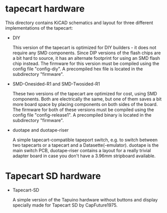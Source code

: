 # tapecart hardware #

This directory contains KiCAD schematics and layout for three
different implementations of the tapecart:

* DIY

    This version of the tapecart is optimized for DIY builders - it
    does not require any SMD components. Since DIP versions of the
    flash chips are a bit hard to source, it has an alternate
    footprint for using an SMD flash chip instead. The firmware for
    this version must be compiled using the config file "config-diy".
    A precompiled hex file is located in the subdirectory "firmware".

* SMD-Onesided-R1 and SMD-Twosided-R1

    These two versions of the tapecart are optimized for cost, using
    SMD components. Both are electrically the same, but one of them
    saves a bit more board space by placing components on both sides
    of the board. The firmware for both of these versions must be
    compiled using the config file "config-release1". A precompiled
    binary is located in the subdirectory "firmware".

* duotape and duotape-riser

    A simple tapecart-compatible tapeport switch, e.g. to switch
    between two tapecarts or a tapecart and a Datasette(-emulator).
    duotape is the main switch PCB, duotape-riser contains a layout
    for a really trivial adapter board in case you don't have a 3.96mm
    stripboard available.
    
# Tapecart SD hardware #

* Tapecart-SD

    A simple version of the Tapuino hardware without buttons and display
    specially made for Tapecart SD by CapFuture1975.

